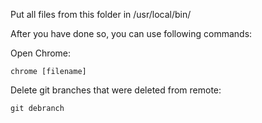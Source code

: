 Put all files from this folder in /usr/local/bin/

After you have done so, you can use following commands:

Open Chrome:

```
chrome [filename]
```

Delete git branches that were deleted from remote:
```
git debranch
```
